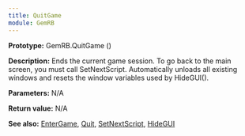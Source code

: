 ```yaml
---
title: QuitGame
module: GemRB
---
```


**Prototype:** GemRB.QuitGame ()

**Description:** Ends the current game session. 
To go back to the main screen, you must call SetNextScript. 
Automatically unloads all existing windows and resets the window variables
used by HideGUI().

**Parameters:** N/A

**Return value:** N/A

**See also:** [EnterGame](EnterGame.md), [Quit](Quit.md), [SetNextScript](SetNextScript.md), [HideGUI](HideGUI.md)

